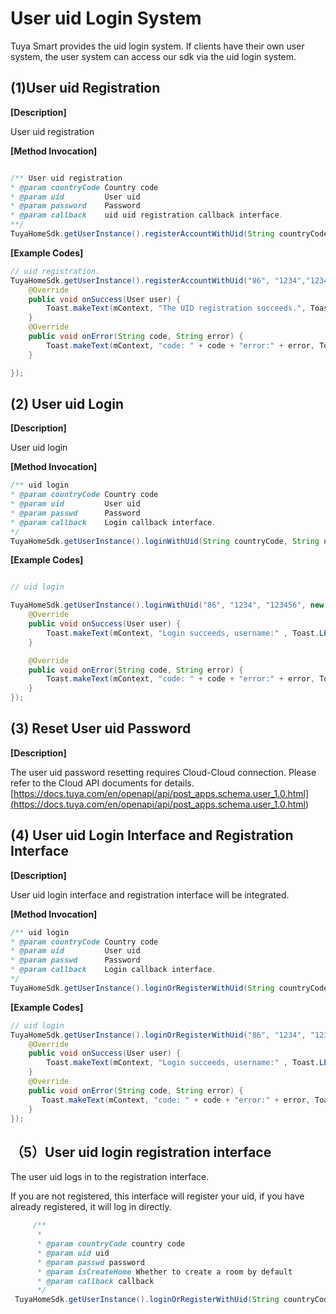 # User uid Login System

Tuya Smart provides the uid login system. If clients have their own user system, the user system can access our sdk via the uid login system. 

## (1)User uid Registration

**[Description]**

User uid registration

**[Method Invocation]**

```java

/** User uid registration
* @param countryCode Country code
* @param uid         User uid
* @param password    Password
* @param callback    uid uid registration callback interface. 
**/
TuyaHomeSdk.getUserInstance().registerAccountWithUid(String countryCode, String uid, String password, IRegisterCallback callback);
```
**[Example Codes]**
```java
// uid registration.
TuyaHomeSdk.getUserInstance().registerAccountWithUid("86", "1234","123456", new IRegisterCallback() {
    @Override
    public void onSuccess(User user) {
        Toast.makeText(mContext, "The UID registration succeeds.", Toast.LENGTH_SHORT).show();
    }
    @Override
    public void onError(String code, String error) {
        Toast.makeText(mContext, "code: " + code + "error:" + error, Toast.LENGTH_SHORT).show();
    }

});
```

## (2) User uid Login

**[Description]**

User uid login

**[Method Invocation]**
```java
/** uid login
* @param countryCode Country code
* @param uid         User uid
* @param passwd      Password
* @param callback    Login callback interface. 
*/
TuyaHomeSdk.getUserInstance().loginWithUid(String countryCode, String uid, String passwd, ILoginCallback callback);
```
**[Example Codes]**
```java

// uid login

TuyaHomeSdk.getUserInstance().loginWithUid("86", "1234", "123456", new ILoginCallback() {
    @Override
    public void onSuccess(User user) {
        Toast.makeText(mContext, "Login succeeds, username:" , Toast.LENGTH_SHORT).show();
    }

    @Override
    public void onError(String code, String error) {
        Toast.makeText(mContext, "code: " + code + "error:" + error, Toast.LENGTH_SHORT).show();
    }
});
```
## (3) Reset User uid Password

**[Description]**

The user uid password resetting requires Cloud-Cloud connection. Please refer to the Cloud API documents for details.[https://docs.tuya.com/en/openapi/api/post_apps.schema.user_1.0.html](<https://docs.tuya.com/en/openapi/api/post_apps.schema.user_1.0.html>)

## (4) User uid Login Interface and Registration Interface

**[Description]**

User uid login interface and registration interface will be integrated. 

**[Method Invocation]**
```java
/** uid login
* @param countryCode Country code
* @param uid         User uid
* @param passwd      Password
* @param callback    Login callback interface. 
*/
TuyaHomeSdk.getUserInstance().loginOrRegisterWithUid(String countryCode, String uid, String passwd, ILoginCallback callback);
```
**[Example Codes]**
```java
// uid login
TuyaHomeSdk.getUserInstance().loginOrRegisterWithUid("86", "1234", "123456", new ILoginCallback() {
    @Override
    public void onSuccess(User user) {
        Toast.makeText(mContext, "Login succeeds, username:" , Toast.LENGTH_SHORT).show();
    }
    @Override
    public void onError(String code, String error) {
       Toast.makeText(mContext, "code: " + code + "error:" + error, Toast.LENGTH_SHORT).show();
    }
});
```

## （5）User uid login registration interface

The user uid logs in to the registration interface. 

If you are not registered, this interface will register your uid, if you have already registered, it will  log in directly.

```java
     /**
      *
      * @param countryCode country code
      * @param uid uid
      * @param passwd password
      * @param isCreateHome Whether to create a room by default
      * @param callback callback
      */
 TuyaHomeSdk.getUserInstance().loginOrRegisterWithUid(String countryCode, String uid, String passwd, boolean isCreateHome, IUidLoginCallback callback);
```